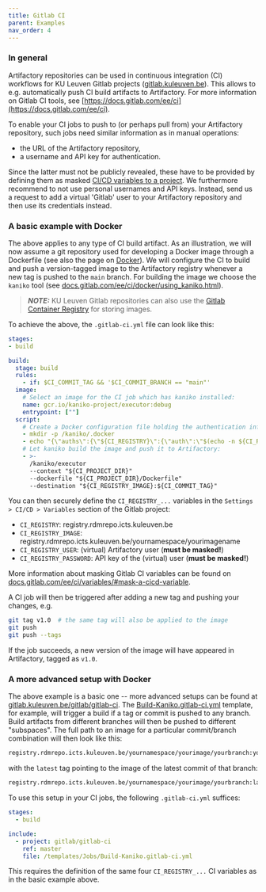 ```yaml
---
title: Gitlab CI
parent: Examples
nav_order: 4
---
```


### In general

Artifactory repositories can be used in continuous integration (CI) workflows
for KU Leuven Gitlab projects ([gitlab.kuleuven.be](
https://gitlab.kuleuven.be)). This allows to e.g. automatically push CI build
artifacts to Artifactory. For more information on Gitlab CI tools, see
[https://docs.gitlab.com/ee/ci](https://docs.gitlab.com/ee/ci).

To enable your CI jobs to push to (or perhaps pull from) your Artifactory
repository, such jobs need similar information as in manual operations:
- the URL of the Artifactory repository,
- a username and API key for authentication.

Since the latter must not be publicly revealed, these have to be provided
by defining them as masked [CI/CD variables to a project](
https://docs.gitlab.com/ee/ci/variables/#add-a-cicd-variable-to-a-project).
We furthermore recommend to not use personal usernames and API keys. Instead,
send us a request to add a virtual 'Gitlab' user to your Artifactory repository
and then use its credentials instead.


### A basic example with Docker

The above applies to any type of CI build artifact. As an illustration,
we will now assume a git repository used for developing a Docker image through
a Dockerfile (see also the page on [Docker](./docker)). We will configure
the CI to build and push a version-tagged image to the Artifactory registry
whenever a new tag is pushed to the `main` branch. For building the image we
choose the `kaniko` tool (see [docs.gitlab.com/ee/ci/docker/using_kaniko.html](
https://docs.gitlab.com/ee/ci/docker/using_kaniko.html)).

> **_NOTE:_** KU Leuven Gitlab repositories can also use the
[Gitlab Container Registry](
https://docs.gitlab.com/ee/user/packages/container_registry) for storing images.

To achieve the above, the `.gitlab-ci.yml` file can look like this:
```yaml
stages:
- build

build:
  stage: build
  rules:
    - if: $CI_COMMIT_TAG && '$CI_COMMIT_BRANCH == "main"'
  image:
    # Select an image for the CI job which has kaniko installed:
    name: gcr.io/kaniko-project/executor:debug
    entrypoint: [""]
  script:
    # Create a Docker configuration file holding the authentication info:
    - mkdir -p /kaniko/.docker
    - echo "{\"auths\":{\"${CI_REGISTRY}\":{\"auth\":\"$(echo -n ${CI_REGISTRY_USER}:${CI_REGISTRY_PASSWORD} | base64 | tr -d '\n')\"}}}" > /kaniko/.docker/config.json
    # Let kaniko build the image and push it to Artifactory:
    - >-
      /kaniko/executor
      --context "${CI_PROJECT_DIR}"
      --dockerfile "${CI_PROJECT_DIR}/Dockerfile"
      --destination "${CI_REGISTRY_IMAGE}:${CI_COMMIT_TAG}"
```

You can then securely define the `CI_REGISTRY_...` variables in the
`Settings > CI/CD > Variables` section of the Gitlab project:

* `CI_REGISTRY`: registry.rdmrepo.icts.kuleuven.be
* `CI_REGISTRY_IMAGE`: registry.rdmrepo.icts.kuleuven.be/yournamespace/yourimagename
* `CI_REGISTRY_USER`: (virtual) Artifactory user (**must be masked!**)
* `CI_REGISTRY_PASSWORD`: API key of the (virtual) user (**must be masked!**)

More information about masking Gitlab CI variables can be found on
[docs.gitlab.com/ee/ci/variables/#mask-a-cicd-variable](
https://docs.gitlab.com/ee/ci/variables/#mask-a-cicd-variable).

A CI job will then be triggered after adding a new tag and pushing your
changes, e.g.
```bash
git tag v1.0  # the same tag will also be applied to the image
git push
git push --tags
```
If the job succeeds, a new version of the image will have appeared in
Artifactory, tagged as `v1.0`.


### A more advanced setup with Docker

The above example is a basic one -- more advanced setups can be
found at [gitlab.kuleuven.be/gitlab/gitlab-ci](
https://gitlab.kuleuven.be/gitlab/gitlab-ci). The [Build-Kaniko.gitlab-ci.yml](
https://gitlab.kuleuven.be/gitlab/gitlab-ci/-/blob/master/templates/Jobs/Build-Kaniko.gitlab-ci.yml)
template, for example, will trigger a build if a tag or commit is pushed
to any branch. Build artifacts from different branches will then be pushed
to different "subspaces". The full path to an image for a particular
commit/branch combination will then look like this:
```bash
registry.rdmrepo.icts.kuleuven.be/yournamespace/yourimage/yourbranch:yourcommithash
```
with the `latest` tag pointing to the image of the latest commit of that branch:
```bash
registry.rdmrepo.icts.kuleuven.be/yournamespace/yourimage/yourbranch:latest
```

To use this setup in your CI jobs, the following `.gitlab-ci.yml` suffices:
```yaml
stages:
  - build

include:
  - project: gitlab/gitlab-ci
    ref: master
    file: /templates/Jobs/Build-Kaniko.gitlab-ci.yml
```
This requires the definition of the same four `CI_REGISTRY_...` CI variables
as in the basic example above.
